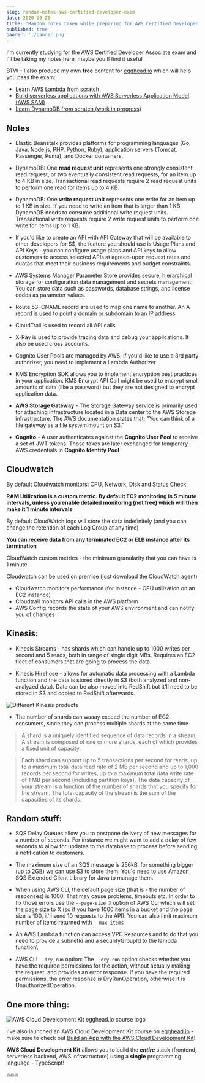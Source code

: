 ```yaml
---
slug: random-notes-aws-certified-developer-exam
date: 2020-06-26
title: 'Random notes taken while preparing for AWS Certified Developer Associate exam'
published: true
banner: './banner.png'
---
```


I'm currently studying for the AWS Certified Developer Associate exam and I'll be taking my notes here, maybe you'll find it useful

BTW - I also produce my own **free** content for [egghead.io](https://egghead.io/s/km6vr) which will help you pass the exam:

-   [Learn AWS Lambda from scratch](https://egghead.io/playlists/learn-aws-lambda-from-scratch-d29d?af=6p5abz)
-   [Build serverless applications with AWS Serverless Application Model (AWS SAM)
    ](https://egghead.io/playlists/learn-aws-serverless-application-model-aws-sam-framework-from-scratch-baf9?af=6p5abz)
-   [Learn DynamoDB from scratch (work in progress)](https://egghead.io/playlists/learn-aws-dynamodb-from-scratch-21c3)

## Notes

-   Elastic Beanstalk provides platforms for programming languages (Go, Java, Node.js, PHP, Python, Ruby), application servers (Tomcat, Passenger, Puma), and Docker containers.

-   DynamoDB: One **read request unit** represents one strongly consistent read request, or two eventually consistent read requests, for an item up to 4 KB in size. Transactional read requests require 2 read request units to perform one read for items up to 4 KB.

-   DynamoDB: One **write request unit** represents one write for an item up to 1 KB in size. If you need to write an item that is larger than 1 KB, DynamoDB needs to consume additional write request units. Transactional write requests require 2 write request units to perform one write for items up to 1 KB.

-   If you'd like to create an API with API Gateway that will be available to other developers for \$\$, the feature you should use is Usage Plans and API Keys - you can configure usage plans and API keys to allow customers to access selected APIs at agreed-upon request rates and quotas that meet their business requirements and budget constraints.

-   AWS Systems Manager Parameter Store provides secure, hierarchical storage for configuration data management and secrets management. You can store data such as passwords, database strings, and license codes as parameter values.

-   Route 53: CNAME record are used to map one name to another. An A record is used to point a domain or subdomain to an IP address

-   CloudTrail is used to record all API calls

-   X-Ray is used to provide tracing data and debug your applications. It also be used cross accounts.

-   Cognito User Pools are managed by AWS, if you'd like to use a 3rd party authorizer, you need to implement a Lambda Authorizer

-   KMS Encryption SDK allows you to implement encryption best practices in your application. KMS Encrypt API Call might be used to encrypt small amounts of data (like a password) but they are not designed to encrypt application data.

-   **AWS Storage Gateway** - The Storage Gateway service is primarily used for attaching infrastructure located in a Data center to the AWS Storage infrastructure. The AWS documentation states that; "You can think of a file gateway as a file system mount on S3."

-   **Cognito** - A user authenticates against the **Cognito User Pool** to receive a set of JWT tokens. Those tokes are later exchanged for temporary AWS credentials in **Cognito Identity Pool**

## Cloudwatch

By default Cloudwatch monitors: CPU, Network, Disk and Status Check.

**RAM Utilization is a custom metric. By default EC2 monitoring is 5 minute intervals, unless you enable detailed monitoring (not free) which will then make it 1 minute intervals**

By default CloudWatch logs will store the data indefinitely (and you can change the retention of each Log Group at any time)

**You can receive data from any terminated EC2 or ELB instance after its termination**

CloudWatch custom metrics - the minimum granularity that you can have is 1 minute

Cloudwatch can be used on premise (just download the CloudWatch agent)

-   Cloudwatch monitors performance (for instance - CPU utilization on an EC2 instance)
-   Cloudtrail monitors API calls in the AWS platform
-   AWS Config records the state of your AWS environment and can notify you of changes

## Kinesis:

-   Kinesis Streams - has shards which can handle up to 1000 writes per second and 5 reads, both in range of single digit MBs. Requires an EC2 fleet of consumers that are going to process the data.

-   Kinesis Hirehose - allows for automatic data processing with a Lambda function and the data is stored directly in S3 (both analyzed and non-analyzed data). Data can be also moved into RedShift but it'll need to be stored in S3 and copied to RedShift afterwards.

![Different Kinesis products](https://dev-to-uploads.s3.amazonaws.com/i/8ij2clmyao3nhlhysog7.png)

-   The number of shards can waaay exceed the number of EC2 consumers, since they can process multiple shards at the same time.

> A shard is a uniquely identified sequence of data records in a stream. A stream is composed of one or more shards, each of which provides a fixed unit of capacity.

> Each shard can support up to 5 transactions per second for reads, up to a maximum total data read rate of 2 MB per second and up to 1,000 records per second for writes, up to a maximum total data write rate of 1 MB per second (including partition keys). The data capacity of your stream is a function of the number of shards that you specify for the stream. The total capacity of the stream is the sum of the capacities of its shards.

## Random stuff:

-   SQS Delay Queues allow you to postpone delivery of new messages for a number of seconds. For instance we might want to add a delay of few seconds to allow for updates to the database to process before sending a notification to customers.

-   The maximum size of an SQS message is 256kB, for something bigger (up to 2GB) we can use S3 to store them. You'd need to use Amazon SQS Extended Client Library for Java to manage them.

-   When using AWS CLI, the default page size (that is - the number of responses) is 1000. That may cause problems, timeouts etc. In order to fix those errors use the `--page-size X` option of AWS CLI which will set the page size to X (so if you have 1000 items in a bucket and the page size is 100, it'll send 10 requests to the API). You can also limit maximum number of items returned with `--max-items`

-   An AWS Lambda function can access VPC Resources and to do that you need to provide a subnetId and a securityGroupId to the lambda function\

-   AWS CLI `--dry-run` option: The `--dry-run` option checks whether you have the required permissions for the action, without actually making the request, and provides an error response. If you have the required permissions, the error response is DryRunOperation, otherwise it is UnauthorizedOperation.

## One more thing:

![AWS Cloud Development Kit egghead.io course logo](https://dev-to-uploads.s3.amazonaws.com/i/9p45p74bklgke0gsjjrl.png)

I've also launched an AWS Cloud Development Kit course on [egghead.io](https://egghead.io/s/km6vr) - make sure to check out [Build an App with the AWS Cloud Development Kit](https://egghead.io/courses/build-an-app-with-the-aws-cloud-development-kit?af=6p5abz)!

**AWS Cloud Development Kit** allows you to build the **_entire_** stack (frontend, serverless backend, AWS infrastructure) using a **single** programming language - TypeScript!

🔥🔥🔥
